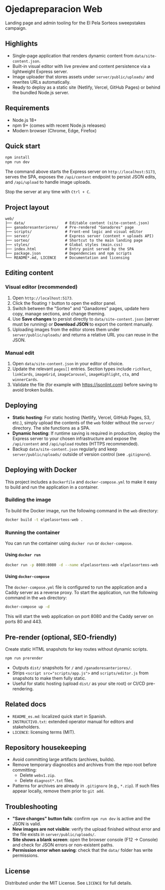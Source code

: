 ﻿# Ojedapreparacion Web

Landing page and admin tooling for the El Pela Sorteos sweepstakes campaign.

## Highlights
- Single-page application that renders dynamic content from `data/site-content.json`.
- Built-in visual editor with live preview and content persistence via a lightweight Express server.
- Image uploader that stores assets under `server/public/uploads/` and rewrites URLs automatically.
- Ready to deploy as a static site (Netlify, Vercel, GitHub Pages) or behind the bundled Node.js server.

## Requirements
- Node.js 18+
- npm 9+ (comes with recent Node.js releases)
- Modern browser (Chrome, Edge, Firefox)

## Quick start
```bash
npm install
npm run dev
```
The command above starts the Express server on `http://localhost:5173`, serves the SPA, exposes the `/api/content` endpoint to persist JSON edits, and `/api/upload` to handle image uploads.

Stop the server at any time with `Ctrl + C`.

## Project layout
```
web/
├── data/                  # Editable content (site-content.json)
├── ganadoresanteriores/   # Pre-rendered "Ganadores" page
├── scripts/               # Front-end logic and visual editor
├── server/                # Express server (content + uploads API)
├── sorteo/                # Shortcut to the main landing page
├── styles/                # Global styles (main.css)
├── index.html             # Entry point served by the SPA
├── package.json           # Dependencies and npm scripts
└── README*.md, LICENCE    # Documentation and licensing
```

## Editing content
### Visual editor (recommended)
1. Open `http://localhost:5173`.
2. Click the floating `?` button to open the editor panel.
3. Switch between the "Sorteo" and "Ganadores" pages, update hero copy, manage sections, and change theming.
4. Use **Save changes** to persist directly to `data/site-content.json` (server must be running) or **Download JSON** to export the content manually.
5. Uploading images from the editor stores them under `server/public/uploads/` and returns a relative URL you can reuse in the JSON.

### Manual edit
1. Open `data/site-content.json` in your editor of choice.
2. Update the relevant `pages[]` entries. Section types include `richText`, `linkCards`, `imageGrid`, `imageCarousel`, `imageHighlight`, `cta`, and `winnerCards`.
3. Validate the file (for example with https://jsonlint.com) before saving to avoid broken builds.

## Deploying
- **Static hosting**: For static hosting (Netlify, Vercel, GitHub Pages, S3, etc.), simply upload the contents of the `web` folder without the `server/` directory. The site functions as a SPA.
- **Dynamic hosting**: If runtime saving is required in production, deploy the Express server to your chosen infrastructure and expose the `/api/content` and `/api/upload` routes (HTTPS recommended).
- Backup `data/site-content.json` regularly and keep `server/public/uploads/` outside of version control (see `.gitignore`).

## Deploying with Docker
This project includes a `Dockerfile` and `docker-compose.yml` to make it easy to build and run the application in a container.

### Building the image
To build the Docker image, run the following command in the `web` directory:
```bash
docker build -t elpelasorteos-web .
```

### Running the container
You can run the container using `docker run` or `docker-compose`.

#### Using `docker run`
```bash
docker run -p 8080:8080 -d --name elpelasorteos-web elpelasorteos-web
```

#### Using `docker-compose`
The `docker-compose.yml` file is configured to run the application and a Caddy server as a reverse proxy.
To start the application, run the following command in the `web` directory:
```bash
docker-compose up -d
```
This will start the web application on port 8080 and the Caddy server on ports 80 and 443.

## Pre-render (optional, SEO-friendly)
Create static HTML snapshots for key routes without dynamic scripts.

```bash
npm run prerender
```

- Outputs `dist/` snapshots for `/` and `/ganadoresanteriores/`.
- Strips `<script src="scripts/app.js">` and `scripts/editor.js` from snapshots to make them fully static.
- Useful for static hosting (upload `dist/` as your site root) or CI/CD pre-rendering.

## Related docs
- `README_es.md`: localized quick start in Spanish.
- `INSTRUCTIVO.txt`: extended operator manual for editors and stakeholders.
- `LICENCE`: licensing terms (MIT).

## Repository housekeeping
- Avoid committing large artifacts (archives, builds).
- Remove temporary diagnostics and archives from the repo root before committing:
  - Delete `webv1.zip`.
  - Delete `diagnost*.txt` files.
- Patterns for archives are already in `.gitignore` (e.g., `*.zip`). If such files appear locally, remove them prior to `git add`.

## Troubleshooting
- **"Save changes" button fails**: confirm `npm run dev` is active and the JSON is valid.
- **New images are not visible**: verify the upload finished without error and the file exists in `server/public/uploads/`.
- **Site shows a blank screen**: open the browser console (F12 -> Console) and check for JSON errors or non-existent paths.
- **Permission error when saving**: check that the `data/` folder has write permissions.

## License
Distributed under the MIT License. See `LICENCE` for full details.
